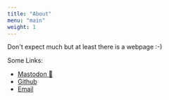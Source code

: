 ```yaml
---
title: "About"
menu: "main"
weight: 1
---
```


Don't expect much but at least there is a webpage :-)

Some Links:

- [Mastodon 🦣](https://techhub.social/@sekh)
- [Github](https://github.com/wlallemand)
- [Email](mailto:wlallemand<at>irq6.net)

